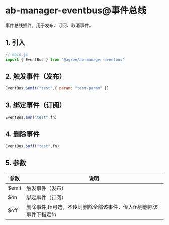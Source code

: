 # ab-manager-eventbus@事件总线

事件总线插件，用于发布、订阅、取消事件。

## 1. 引入
```js
// main.js
import { EventBus } from "@agree/ab-manager-eventbus"
```

## 2. 触发事件（发布）
```js
EventBus.$emit("test",{ param: "test-param" })
```

## 3. 绑定事件（订阅）
```js
EventBus.$on("test",fn)
```

## 4. 删除事件
```js
EventBus.$off("test",fn) 
```

## 5. 参数

| 参数 | 说明 |
| --- | --- |
| $emit | 触发事件（发布）|
| $on | 绑定事件（订阅）|
| $off | 删除事件,fn可选，不传则删除全部该事件，传入fn则删除该事件下指定fn |







